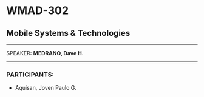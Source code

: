 # WMAD-302

## Mobile Systems & Technologies

---

SPEAKER: **MEDRANO, Dave H.**

---

### PARTICIPANTS:

- Aquisan, Joven Paulo G.

